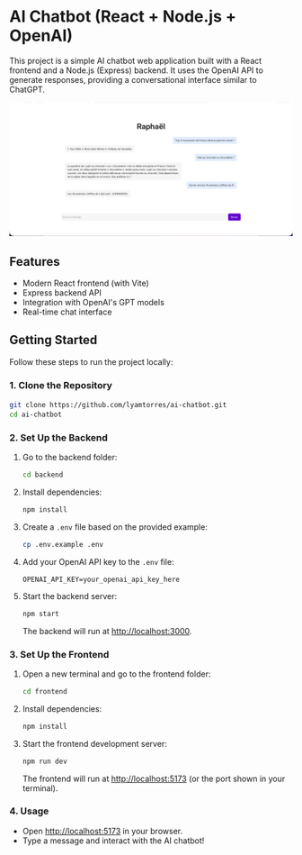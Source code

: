 # AI Chatbot (React + Node.js + OpenAI)

This project is a simple AI chatbot web application built with a React frontend and a Node.js (Express) backend. It uses the OpenAI API to generate responses, providing a conversational interface similar to ChatGPT.

![social-preview](https://github.com/lyamtorres/ai-chatbot/blob/main/social-preview.png)

## Features

- Modern React frontend (with Vite)
- Express backend API
- Integration with OpenAI's GPT models
- Real-time chat interface

## Getting Started

Follow these steps to run the project locally:

### 1. Clone the Repository

```sh
git clone https://github.com/lyamtorres/ai-chatbot.git
cd ai-chatbot
```

### 2. Set Up the Backend

1. Go to the backend folder:

    ```sh
    cd backend
    ```

2. Install dependencies:

    ```sh
    npm install
    ```

3. Create a `.env` file based on the provided example:

    ```sh
    cp .env.example .env
    ```

4. Add your OpenAI API key to the `.env` file:

    ```
    OPENAI_API_KEY=your_openai_api_key_here
    ```

5. Start the backend server:

    ```sh
    npm start
    ```

   The backend will run at [http://localhost:3000](http://localhost:3000).

### 3. Set Up the Frontend

1. Open a new terminal and go to the frontend folder:

    ```sh
    cd frontend
    ```

2. Install dependencies:

    ```sh
    npm install
    ```

3. Start the frontend development server:

    ```sh
    npm run dev
    ```

   The frontend will run at [http://localhost:5173](http://localhost:5173) (or the port shown in your terminal).

### 4. Usage

- Open [http://localhost:5173](http://localhost:5173) in your browser.
- Type a message and interact with the AI chatbot!
